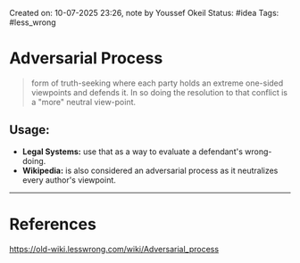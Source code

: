 Created on: 10-07-2025 23:26, note by Youssef Okeil
Status: #idea
Tags: #less_wrong 
# Adversarial Process
> form of truth-seeking where each party holds an extreme one-sided viewpoints and defends it. In so doing the resolution to that conflict is a "more" neutral view-point.

## Usage:
- **Legal Systems:** use that as a way to evaluate a defendant's wrong-doing. 
- **Wikipedia:** is also considered an adversarial process as it neutralizes every author's viewpoint.


-----------------
# References
https://old-wiki.lesswrong.com/wiki/Adversarial_process